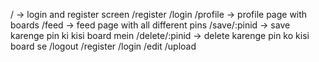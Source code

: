 / -> login and register screen 
/register 
/login 
/profile -> profile page with boards 
/feed -> feed page with all different pins 
/save/:pinid -> save karenge pin ki kisi board mein 
/delete/:pinid -> delete karenge pin ko kisi board se 
/logout
/register 
/login 
/edit 
/upload
